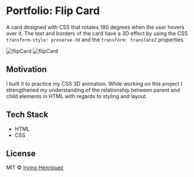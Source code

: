 # Portfolio: Flip Card

A card designed with CSS that rotates 180 degrees when the user hovers over it. The text and borders of the card have a 3D effect  by using the CSS `transform-style: preserve-3d` and the `transform: translateZ` properties. 

![flipCard](https://user-images.githubusercontent.com/69181038/99693873-d6da0380-2a59-11eb-96a0-cad155930a37.jpg)
![flipCard](https://user-images.githubusercontent.com/69181038/99694011-f4a76880-2a59-11eb-9afe-6cb666ba6210.gif)



## Motivation

I built it to practice my CSS 3D animation. While working on this project I strengthened my understanding of the relationship between parent and child elements in HTML with regards to styling and layout.

## Tech Stack
- HTML
- CSS



## License
MIT © [Irving Henriquez](https://github.com/IrvHenri)
